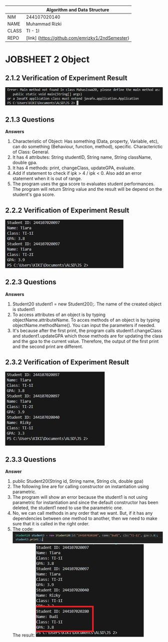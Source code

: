 |  | Algorithm and Data Structure | 
|--|--|
| NIM | 244107020140 |
| NAME | Muhammad Rizki |
| CLASS | TI - 1I |
| REPO | [link] (https://github.com/emrizky1/2ndSemester) |

# JOBSHEET 2 Object

## 2.1.2 Verification of Experiment Result

![ Screenshot ](img/1.png)

## 2.1.3 Questions

**Answers**
1. Characteristic of Object: Has something (Data, property, Variable, etc), can do something (Behaviour, function, method), specific.
Characterictic of Class: General.
2. It has 4 attributes: String studentID, String name, String className, double gpa.
3. It has 4 methods: print, changeClass, updateGPA, evaluate.
4. Add if statement to check if ipk > 4 / ipk < 0. Also add an error statement when it is out of range.
5. The program uses the gpa score to evaluates student performances. The program will return String value and the result will be depend on the student's gpa score.

## 2.2.2 Verification of Experiment Result

![ Screenshot ](img/2.png)

## 2.2.3 Questions

**Answers**
1. Student20 student1 = new Student20();. The name of the created object is student1
2. To access attributes of an object is by typing objectName.attributeName.
To acces methods of an object is by typing objectName.methodName(). You can input the parameters if needed.
3. It's because after the first print, the program calls student1.changeClass and student1.updateGPA which those methods are for updating the class and the gpa to the current value. Therefore, the output of the first print and the second print are different.

## 2.3.2 Verification of Experiment Result

![ Screenshot ](img/3.png)

## 2.3.3 Questions

**Answer**
1. public Student20(String id, String name, String cls, double gpa)
2. The following line are for calling constructor on instantiation using parametric.
3. The program will show an error because the student1 is not using parametric for instantiation and since the default constructor has been deleted, the student1 need to use the parametric one.
4. No, we can call methods in any order that we want. But, if it has any dependencies between one method to another, then we need to make sure that it is called in the right order.
5. The code: ![ Screenshot ](img/5.png)
The result: ![ Screenshot ](img/4.png)